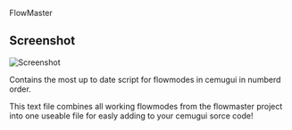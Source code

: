 FlowMaster
## Screenshot

![Screenshot](https://github.com/jackrabbit72380/Flowmaster/blob/master/Screenshot.png)


Contains the most up to date script for flowmodes in cemugui in numberd order.

This text file combines all working flowmodes from the flowmaster project into one useable file for easly adding to your cemugui sorce code!
